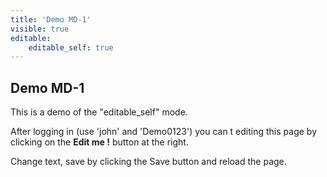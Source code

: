 ```yaml
---
title: 'Demo MD-1'
visible: true
editable:
    editable_self: true
---
```


## Demo MD-1

This is a demo of the "editable_self" mode.

After logging in (use 'john' and 'Demo0123') you can t editing this page by clicking on the <b>Edit me !</b> button at the right.

Change text, save by clicking the Save button and reload the page.
